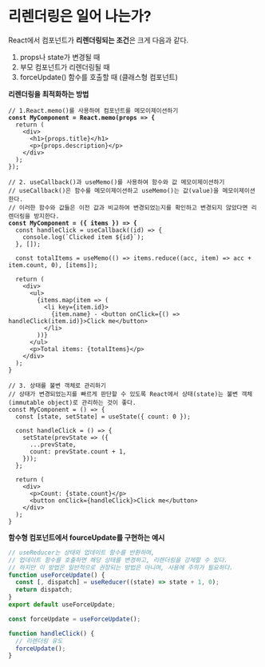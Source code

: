 # 리렌더링은 일어 나는가?

React에서 컴포넌트가 **리렌더링되는 조건**은 크게 다음과 같다.

1. props나 state가 변경될 때
2. 부모 컴포넌트가 리렌더링될 때
3. forceUpdate() 함수를 호출할 때 (클래스형 컴포넌트)

**리렌더링을 최적화하는 방법**

<pre class="language-jsx"><code class="lang-jsx">// 1.React.memo()를 사용하여 컴포넌트를 메모이제이션하기
<strong>const MyComponent = React.memo(props => {
</strong>  return (
    &#x3C;div>
      &#x3C;h1>{props.title}&#x3C;/h1>
      &#x3C;p>{props.description}&#x3C;/p>
    &#x3C;/div>
  );
});

// 2. useCallback()과 useMemo()를 사용하여 함수와 값 메모이제이션하기
// useCallback()은 함수를 메모이제이션하고 useMemo()는 값(value)을 메모이제이션한다.
// 이러한 함수와 값들은 이전 값과 비교하여 변경되었는지를 확인하고 변경되지 않았다면 리렌더링을 방지한다.
<strong>const MyComponent = ({ items }) => {
</strong>  const handleClick = useCallback((id) => {
    console.log(`Clicked item ${id}`);
  }, []);

  const totalItems = useMemo(() => items.reduce((acc, item) => acc + item.count, 0), [items]);

  return (
    &#x3C;div>
      &#x3C;ul>
        {items.map(item => (
          &#x3C;li key={item.id}>
            {item.name} - &#x3C;button onClick={() => handleClick(item.id)}>Click me&#x3C;/button>
          &#x3C;/li>
        ))}
      &#x3C;/ul>
      &#x3C;p>Total items: {totalItems}&#x3C;/p>
    &#x3C;/div>
  );
}

// 3. 상태를 불변 객체로 관리하기
// 상태가 변경되었는지를 빠르게 판단할 수 있도록 React에서 상태(state)는 불변 객체(immutable object)로 관리하는 것이 좋다.
const MyComponent = () => {
  const [state, setState] = useState({ count: 0 });

  const handleClick = () => {
    setState(prevState => ({
      ...prevState,
      count: prevState.count + 1,
    }));
  };

  return (
    &#x3C;div>
      &#x3C;p>Count: {state.count}&#x3C;/p>
      &#x3C;button onClick={handleClick}>Click me&#x3C;/button>
    &#x3C;/div>
  );
}
</code></pre>

**함수형 컴포넌트에서 fourceUpdate를 구현하는 예시**

```jsx
// useReducer는 상태와 업데이트 함수를 반환하며, 
// 업데이트 함수를 호출하면 해당 상태를 변경하고, 리렌더링을 강제할 수 있다.
// 하지만 이 방법은 일반적으로 권장되는 방법은 아니며, 사용에 주의가 필요하다.
function useForceUpdate() {
  const [, dispatch] = useReducer((state) => state + 1, 0);
  return dispatch;
}
export default useForceUpdate;

const forceUpdate = useForceUpdate();

function handleClick() {
  // 리렌더링 유도
  forceUpdate();
}
```

